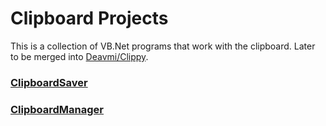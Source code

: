 Clipboard Projects
==============

This is a collection of VB.Net programs that work with the clipboard. Later to be merged into [Deavmi/Clippy](http://github.com/Deavmi/Clippy).

### [ClipboardSaver](https://github.com/Walkman100/Clipboard-Projects/blob/master/ClipboardSaver/README.md)

### [ClipboardManager](https://github.com/Walkman100/Clipboard-Projects/blob/master/ClipboardManager/README.md)

